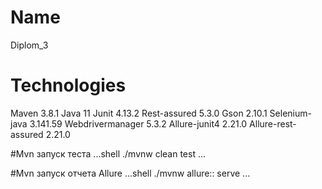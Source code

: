 # Name
 Diplom_3

# Technologies
Maven 3.8.1
Java 11
Junit 4.13.2
Rest-assured 5.3.0
Gson 2.10.1
Selenium-java 3.141.59
Webdrivermanager 5.3.2
Allure-junit4 2.21.0
Allure-rest-assured 2.21.0

#Mvn запуск теста
...shell
./mvnw clean test
...

#Mvn запуск отчета Allure
...shell
./mvnw allure:: serve
...

